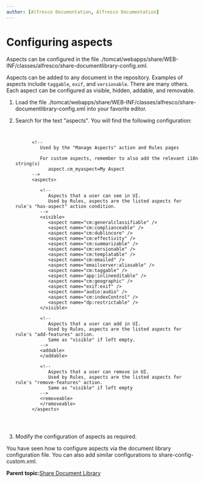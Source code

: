 ```yaml
---
author: [Alfresco Documentation, Alfresco Documentation]
---
```


# Configuring aspects

Aspects can be configured in the file ./tomcat/webapps/share/WEB-INF/classes/alfresco/share-documentlibrary-config.xml.

Aspects can be added to any document in the repository. Examples of aspects include `taggable`, `exif`, and `versionable`. There are many others. Each aspect can be configured as visible, hidden, addable, and removable.

1.  Load the file ./tomcat/webapps/share/WEB-INF/classes/alfresco/share-documentlibrary-config.xml into your favorite editor.

2.  Search for the text "aspects". You will find the following configuration:

    ```
    
                
          <!--
             Used by the "Manage Aspects" action and Rules pages
    
             For custom aspects, remember to also add the relevant i18n string(s)
                aspect.cm_myaspect=My Aspect
          -->
          <aspects>
    
             <!--
                Aspects that a user can see in UI.
                Used by Rules, aspects are the listed aspects for rule's "has-aspect" action condition.
             -->
             <visible>
                <aspect name="cm:generalclassifiable" />
                <aspect name="cm:complianceable" />
                <aspect name="cm:dublincore" />
                <aspect name="cm:effectivity" />
                <aspect name="cm:summarizable" />
                <aspect name="cm:versionable" />
                <aspect name="cm:templatable" />
                <aspect name="cm:emailed" />
                <aspect name="emailserver:aliasable" />
                <aspect name="cm:taggable" />
                <aspect name="app:inlineeditable" />
                <aspect name="cm:geographic" />
                <aspect name="exif:exif" />
                <aspect name="audio:audio" />
                <aspect name="cm:indexControl" />
                <aspect name="dp:restrictable" />
             </visible>
    
             <!--
                Aspects that a user can add in UI.
                Used by Rules, aspects are the listed aspects for rule's "add-features" action.
                Same as "visible" if left empty.
             -->
             <addable>
             </addable>
    
             <!--
                Aspects that a user can remove in UI.
                Used by Rules, aspects are the listed aspects for rule's "remove-features" action.
                Same as "visible" if left empty
             -->
             <removeable>
             </removeable>
          </aspects>
                
                
              
    ```

3.  Modify the configuration of aspects as required.


You have seen how to configure aspects via the document library configuration file. You can also add similar configurations to share-config-custom.xml.

**Parent topic:**[Share Document Library](../concepts/share-repodoclib.md)

